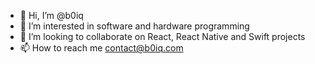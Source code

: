 - 👋 Hi, I’m @b0iq
- 👀 I’m interested in software and hardware programming
- 💞️ I’m looking to collaborate on React, React Native and Swift projects
- 📫 How to reach me contact@b0iq.com
